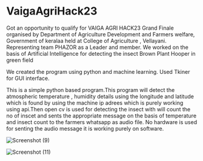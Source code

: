 # VaigaAgriHack23

Got an opportunity to qualify for VAIGA AGRI HACK23 Grand Finale organised by Department of Agriculture Development and Farmers welfare, Government of keralaa held at College of Agriculture , Vellayani.
Representing team PHAZOR as a Leader and member.
We worked on the basis of Artificial Intelligence for detecting the insect Brown Plant Hooper in green field



We created the program using python and machine learning.
Used Tkiner for GUI interface.


This is a simple python based program.This program will detect the atmospheric temperature , humidity details using the longitude and latitude which is found by using the machine ip adrees which is purely working using api.Then open cv is used for detecting the insect with will count the no of inscet and sents the appropriate message on the basis of temperature and insect count to the farmers whatsapp as audio file.
No hardware is used for senting the audio message it is working purely on software.


![Screenshot (9)](https://github.com/noelmaby/VaigaAgriHack23/assets/108945793/ec9fe6d7-0afc-4b81-ae49-7fb6fae66064)

![Screenshot (11)](https://github.com/noelmaby/VaigaAgriHack23/assets/108945793/eddff4c0-7405-4a48-aea5-0010d89b5ad0)
